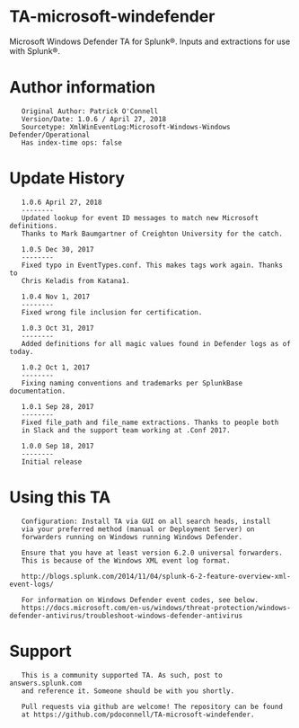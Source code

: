 # TA-microsoft-windefender
Microsoft Windows Defender TA for Splunk®. Inputs and extractions for use 
with Splunk®.

# Author information
       Original Author: Patrick O'Connell
       Version/Date: 1.0.6 / April 27, 2018
       Sourcetype: XmlWinEventLog:Microsoft-Windows-Windows Defender/Operational
       Has index-time ops: false

# Update History
       1.0.6 April 27, 2018
       --------
       Updated lookup for event ID messages to match new Microsoft definitions.
       Thanks to Mark Baumgartner of Creighton University for the catch.

       1.0.5 Dec 30, 2017
       --------
       Fixed typo in EventTypes.conf. This makes tags work again. Thanks to
       Chris Keladis from Katana1.

       1.0.4 Nov 1, 2017
       --------
       Fixed wrong file inclusion for certification.

       1.0.3 Oct 31, 2017
       --------
       Added definitions for all magic values found in Defender logs as of today.

       1.0.2 Oct 1, 2017
       --------
       Fixing naming conventions and trademarks per SplunkBase documentation.

       1.0.1 Sep 28, 2017
       --------
       Fixed file_path and file_name extractions. Thanks to people both
       in Slack and the support team working at .Conf 2017.

       1.0.0 Sep 18, 2017
       --------
       Initial release

# Using this TA
       Configuration: Install TA via GUI on all search heads, install
       via your preferred method (manual or Deployment Server) on
       forwarders running on Windows running Windows Defender.

       Ensure that you have at least version 6.2.0 universal forwarders.
       This is because of the Windows XML event log format.

       http://blogs.splunk.com/2014/11/04/splunk-6-2-feature-overview-xml-event-logs/

       For information on Windows Defender event codes, see below.
       https://docs.microsoft.com/en-us/windows/threat-protection/windows-defender-antivirus/troubleshoot-windows-defender-antivirus


# Support
       This is a community supported TA. As such, post to answers.splunk.com
       and reference it. Someone should be with you shortly.

       Pull requests via github are welcome! The repository can be found
       at https://github.com/pdoconnell/TA-microsoft-windefender.
